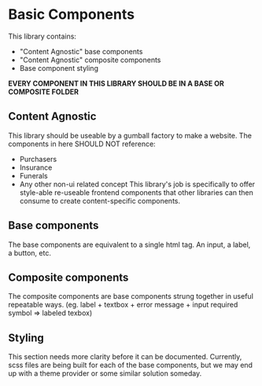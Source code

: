 # Basic Components
This library contains:
- "Content Agnostic" base components
- "Content Agnostic" composite components
- Base component styling

**EVERY COMPONENT IN THIS LIBRARY SHOULD BE IN A BASE OR COMPOSITE FOLDER**

## Content Agnostic
This library should be useable by a gumball factory to make a website. The components in here SHOULD NOT reference:
- Purchasers
- Insurance
- Funerals
- Any other non-ui related concept
This library's job is specifically to offer style-able re-useable frontend components that other libraries can then consume to create content-specific components.

## Base components
The base components are equivalent to a single html tag. An input, a label, a button, etc.

## Composite components
The composite components are base components strung together in useful repeatable ways. 
(eg. label + textbox + error message + input required symbol => labeled texbox)

## Styling
This section needs more clarity before it can be documented.
Currently, scss files are being built for each of the base components, but we may end up with a theme provider or some similar solution someday.
